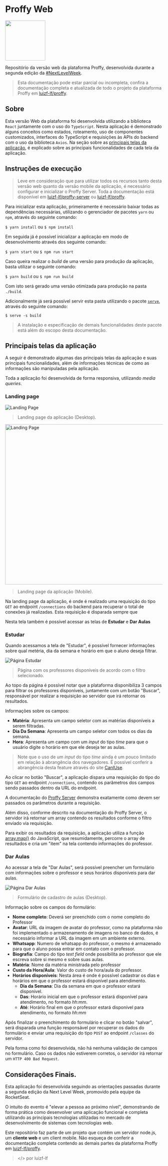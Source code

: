 # Proffy Web

<img src="./docs/resources/img/icons/desktop.svg" height="128px">

Repositório da versão web da plataforma Proffy, desenvolvida durante a segunda edição da [#NextLevelWeek](https://nextlevelweek.com/).

> Esta documentação pode estar parcial ou incompleta, confira a documentação completa e atualizada de todo o projeto da plataforma Proffy em [luizf-lf/proffy](https://github.com/luizf-lf/proffy).

## Sobre

Esta versão Web da plataforma foi desenvolvida utilizando a biblioteca `React` juntamente com o uso do `TypeScript`. Nesta aplicação é demonstrado alguns conceitos como estados, roteamento, uso de componentes customizados, interfaces do TypeScript e requisições às APIs do backend com o uso da biblioteca `Axios`. Na seção sobre as [principais telas da aplicação](#principais-telas-da-aplicação), é explicado sobre as principais funcionalidades de cada tela da aplicação.

## Instruções de execução

> Leve em consideração que para utilizar todos os recursos tanto desta versão web quanto da versão mobile da aplicação, é necessário configurar e inicializar o Proffy Server. Toda a documentação está disponível em [luizf-lf/proffy-server](https://github.com/luizf-lf/proffy-server) ou [luizf-lf/proffy](https://github.com/luizf-lf/proffy).

Para inicializar esta aplicação, primeiramente é necessário baixar todas as dependências necessárias, utilizando o gerenciador de pacotes `yarn` ou `npm`, através do seguinte comando:

`$ yarn install` ou `$ npm install`

Em seguida já é possível inicializar a aplicação em modo de desenvolvimento através dos seguinte comando:

`$ yarn start` ou `$ npm run start`

Caso queira realizar o _build_ de uma versão para produção da aplicação, basta utilizar o seguinte comando:

`$ yarn build` ou `$ npm run build`

Com isto será gerado uma versão otimizada para produção na pasta `./build`.

Adicionalmente já será possível servir esta pasta utilizando o pacote [`serve`](https://www.npmjs.com/package/serve), através do seguinte comando:

`$ serve -s build`

> A instalação e especificação de demais funcionalidades deste pacote está além do escopo desta documentação.

## Principais telas da aplicação

A seguir é demonstrado algumas das principais telas da aplicação e suas principais funcionalidades, além de informações técnicas de como as informações são manipuladas pela aplicação.

Toda a aplicação foi desenvolvida de forma responsiva, utilizando _media queries_.

### Landing page

<img src="./docs/resources/img/pages/landing-desktop.png" title="Landing Page">

> Landing page da aplicação (Desktop).

<img src="./docs/resources/img/pages/landing-mobile.png" title="Landing Page" style="height: 512px">

> Landing page da aplicação (Mobile).

Na landing page da aplicação, é onde é realizado uma requisição do tipo `GET` ao endpoint `/connections` do backend para recuperar o total de conexões já realizadas. Esta requisição é disparada sempre que

Nesta tela também é possível acessar as telas de **Estudar** e **Dar Aulas**

### Estudar

Quando acessamos a tela de "Estudar", é possível fornecer informações sobre qual metéria, dia da semana e horário em que o aluno deseja filtrar.

<img src="./docs/resources/img/pages/study-desktop.png" title="Página Estudar">

> Página com os professores disponíveis de acordo com o filtro selecionado.

Ao topo da página é possível notar que a plataforma disponibiliza 3 campos para filtrar os professores disponíveis, juntamente com um botão "Buscar", responsável por realizar a requisição ao servidor que irá retornar os resultados.

Informações sobre os campos:

- **Matéria**: Apresenta um campo seletor com as matérias disponíveis a serem filtradas.
- **Dia Da Semana**: Apresenta um campo seletor com todos os dias da semana.
- **Hora**: Apresenta um campo com um _input_ do tipo _time_ para que o usuário digite o horário em que ele deseja ter as aulas.

> Note que o uso de um _input_ do tipo _time_ ainda é um pouco limitado em relação à abrangência dos navegadores. É possível conferir a abrangência desta feature através do site [CanIUse](https://caniuse.com/input-datetime).

Ao clicar no botão "Buscar", a aplicação dispara uma requisição do tipo do tipo `GET` ao endpoint `/connections`, contendo os parâmetros dos campos sendo passados dentro da URL do endpoint.

A documentação do [Proffy Server](https://github.com/luizf-lf/proffy-server) demonstra exatamente como devem ser passados os parâmetros durante a requisição.

Além disso, conforme descrito na documentação do Proffy Server, o servidor irá retornar um array contendo os resultados conforme o filtro enviado via requisição.

Para exibir os resultados da requisição, a aplicação utiliza a função [array.map()](https://developer.mozilla.org/pt-BR/docs/Web/JavaScript/Reference/Global_Objects/Array/map) do JavaScript, que resumidamente, percorre o array de resultados e cria um "item" na tela contendo informações do professor.

### Dar Aulas

Ao acessar a tela de "Dar Aulas", será possível preencher um formulário com informações sobre o professor e seus horários disponíveis para dar aulas.

<img src="./docs/resources/img/pages/give-classes-desktop.png" title="Página Dar Aulas"/>

> Formulário de cadastro de aulas (Desktop).

Informação sobre os campos do formulário:

- **Nome completo**: Deverá ser preenchido com o nome completo do Professor
- **Avatar**: URL da imagem de avatar do professor, como na plataforma não foi implementado o armazenamento de imagens no banco de dados, é necessário informar a URL da imagem em um ambiente externo.
- **Whatsapp**: Numero de whatsapp do professor, o mesmo é armazenado para que o aluno possa entrar em contato com o professor.
- **Biografia**: Campo do tipo _text field_ onde possibilita ao professor que ele escreva sobre si mesmo e sobre suas aulas.
- **Matéria**: Nome da matéria ministrada pelo professor
- **Custo da Hora/Aula**: Valor do custo de hora/aula do professor.
- **Horários disponíveis**: Nesta área é onde é possível cadastrar os dias e horários em que o professor estará disponível para atendimento.
  - **Dia da Semana**: Dia da semana em que o professor estará disponível.
  - **Das**: Horário inicial em que o professor estará disponível para atendimento, no formato _hh:mm_.
  - **Até**: Horário final em que o professor estará disponível para atendimento, no formato _hh:mm_

Após finalizar o preenchimento do formulário e clicar no botão "salvar", será disparada uma função responsável por recuperar os dados do formulário e enviar uma requisição do tipo `POST` ao endpoint `/classes` do servidor.

Pela forma como foi desenvolvida, não há nenhuma validação de campos no formulário. Caso os dados não estiverem corretos, o servidor irá retornar um `HTTP 400 Bad Request`.

## Considerações Finais.

Esta aplicação foi desenvolvida seguindo as orientações passadas durante a segunda edição da Next Level Week, promovido pela equipe da RocketSeat.

O intuito do evento é "elevar a pessoa ao próximo nível", demonstrando de forma prática como desenvolver uma aplicação funcional e completa utilizando as principais tecnologias utilizadas no mercado de desenvolvimento de sistemas com tecnologias web.

Este repositório faz parte de um projeto que contém um servidor node.js, um **cliente web** e um client mobile. Não esqueça de conferir a documentação completa contendo as demais partes da plataforma Proffy em [luizf-lf/proffy](https://github.com/luizf-lf/proffy).

> </> por luizf-lf
